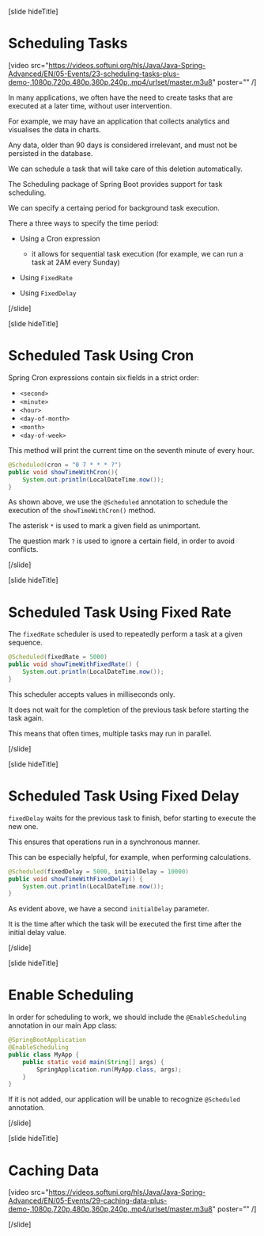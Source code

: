[slide hideTitle]

# Scheduling Tasks

[video src="https://videos.softuni.org/hls/Java/Java-Spring-Advanced/EN/05-Events/23-scheduling-tasks-plus-demo-,1080p,720p,480p,360p,240p,.mp4/urlset/master.m3u8" poster="" /]


In many applications, we often have the need to create tasks that are executed at a later time, without user intervention.

For example, we may have an application that collects analytics and visualises the data in charts.

Any data, older than 90 days is considered irrelevant, and must not be persisted in the database.

We can schedule a task that will take care of this deletion automatically.

The Scheduling package of Spring Boot provides support for task scheduling.

We can specify a certaing period for background task execution.

There a three ways to specify the time period:

- Using a Cron expression
  * it allows for sequential task execution (for example, we can run a task at 2AM every Sunday)
  
- Using `FixedRate`

- Using `FixedDelay`

[/slide]

[slide hideTitle]

# Scheduled Task Using Cron​

Spring Cron expressions contain six fields in a strict order:

- `<second>`
- `<minute>`
- `<hour>`
- `<day-of-month>`
- `<month>`
- `<day-of-week>`

This method will print the current time on the seventh minute of every hour.

```java
@Scheduled(cron = "0 7 * * * ?")​
public void showTimeWithCron(){​
    System.out.println(LocalDateTime.now());​
}​
```

As shown above, we use the `@Scheduled` annotation to schedule the execution of the `showTimeWithCron()` method.

The asterisk `*` is used to mark a given field as unimportant.

The question mark `?` is used to ignore a certain field, in order to avoid conflicts.

[/slide]

[slide hideTitle]

# Scheduled Task Using Fixed Rate

The `fixedRate` scheduler is used to repeatedly perform a task at a given sequence.

```java
@Scheduled(fixedRate = 5000)​
public void showTimeWithFixedRate() {​
    System.out.println(LocalDateTime.now());​
}​
```

This scheduler accepts values in milliseconds only.

It does not wait for the completion of the previous task before starting the task again.

This means that often times, multiple tasks may run in parallel.

[/slide]

[slide hideTitle]

# Scheduled Task Using Fixed Delay

`fixedDelay` waits for the previous task to finish, befor starting to execute the new one.

This ensures that operations run in a synchronous manner.

This can be especially helpful, for example, when performing calculations.

```java
@Scheduled(fixedDelay = 5000, initialDelay = 10000)​
public void showTimeWithFixedDelay() {​
    System.out.println(LocalDateTime.now());​
}​
```

As evident above, we have a second `initialDelay` parameter.

It is the time after which the task will be executed the first time after the initial delay value.

[/slide]

[slide hideTitle]

# Enable Scheduling

In order for scheduling to work, we should include the `@EnableScheduling` annotation in our main App class:

```java
@SpringBootApplication​
@EnableScheduling​
public class MyApp {​
    public static void main(String[] args) {​
        SpringApplication.run(MyApp.class, args); 
    } 
}​
```

If it is not added, our application will be unable to recognize `@Scheduled` annotation.

[/slide]

[slide hideTitle]

# Caching Data

[video src="https://videos.softuni.org/hls/Java/Java-Spring-Advanced/EN/05-Events/29-caching-data-plus-demo-,1080p,720p,480p,360p,240p,.mp4/urlset/master.m3u8" poster="" /]

[/slide]